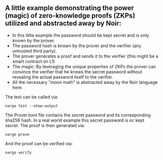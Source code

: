 ## A little example demonstrating the power (magic) of zero-knowledge proofs (ZKPs) utilized and abstracted away by Noir:
* In this little example the password should be kept secret and is only known by the prover.
* The password hash is known by the prover and the verifier (any untrusted third party).
* The prover generates a proof and sends it to the verifier (this might be a smart contract on L1)
* The magic: By leveraging the unique properties of ZKPs the prover can convince the verifier that he knows the secret password without revealing the actual password itself to the verifier. 
* All the necessary "moon math" is abstracted away by the Noir language here.

The test can be called via: 
```
nargo test --show-output
```

The Prover.toml file contains the secret password and its corresponding sha256 hash. In a real world example this secret password is oc kept secret.
The proof is then generated via:
```
nargo prove
```
And the proof can be verified via:
```
nargo verify
```
